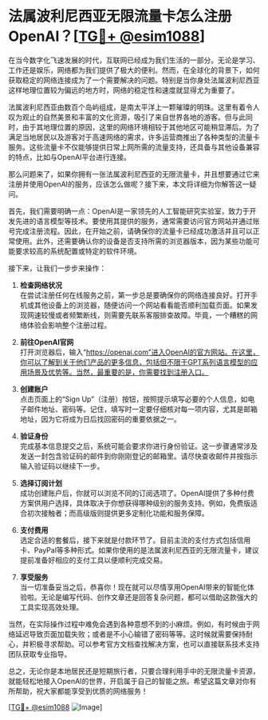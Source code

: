 # 法属波利尼西亚无限流量卡怎么注册OpenAI？[[TG💪+ @esim1088](https://t.me/s/esim1088)]

在当今数字化飞速发展的时代，互联网已经成为我们生活的一部分。无论是学习、工作还是娱乐，网络都为我们提供了极大的便利。然而，在全球化的背景下，如何获取稳定的网络连接成为了一个需要解决的问题。特别是当你身处法属波利尼西亚这样地理位置较为偏远的地方时，网络的稳定性和速度就显得尤为重要了。

法属波利尼西亚由数百个岛屿组成，是南太平洋上一颗璀璨的明珠。这里有着令人叹为观止的自然美景和丰富的文化资源，吸引了来自世界各地的游客。但与此同时，由于其地理位置的原因，这里的网络环境相较于其他地区可能稍显滞后。为了满足当地居民以及游客对于高速网络的需求，许多运营商推出了各种类型的流量卡服务。这些流量卡不仅能够提供日常上网所需的流量支持，还具备与其他设备兼容的特点，比如与OpenAI平台进行连接。

那么问题来了，如果你拥有一张法属波利尼西亚的无限流量卡，并且想要通过它来注册并使用OpenAI的服务，应该怎么做呢？接下来，本文将详细为你解答这一疑问。

首先，我们需要明确一点：OpenAI是一家领先的人工智能研究实验室，致力于开发先进的语言模型等技术。要使用其提供的服务，通常需要访问官方网站并通过账号完成注册流程。因此，在开始之前，请确保你的流量卡已经成功激活并且可以正常使用。此外，还需要确认你的设备是否支持所需的浏览器版本，因为某些功能可能要求较高的系统配置或特定的软件环境。

接下来，让我们一步步来操作：

1. **检查网络状况**  
   在尝试注册任何在线服务之前，第一步总是要确保你的网络连接良好。打开手机或其他设备上的浏览器，随便访问一个网站看看能否顺利加载页面。如果发现网速较慢或者频繁断线，则需要先联系客服排查故障。毕竟，一个糟糕的网络体验会影响整个注册过程。

2. **前往OpenAI官网**  
   打开浏览器后，输入“https://openai.com”进入OpenAI的官方网站。在这里，你可以了解到关于他们产品的更多信息，包括但不限于GPT系列语言模型的应用场景及优势等。当然，最重要的是，你需要找到注册入口。

3. **创建账户**  
   点击页面上的“Sign Up”（注册）按钮，按照提示填写必要的个人信息，如电子邮件地址、密码等。记住，填写时一定要仔细核对每一项内容，尤其是邮箱地址，因为它将成为日后找回密码的重要依据之一。

4. **验证身份**  
   完成基本信息提交之后，系统可能会要求你进行身份验证。这一步骤通常涉及发送一封包含验证码的邮件到你刚刚登记的邮箱里。请尽快查收邮件并按指示输入验证码以继续下一步。

5. **选择订阅计划**  
   成功创建账户后，你就可以浏览不同的订阅选项了。OpenAI提供了多种付费方案供用户选择，具体取决于你想获得哪种级别的服务支持。例如，免费版适合初次接触者；而高级版则提供更多定制化功能和服务保障。

6. **支付费用**  
   选定合适的套餐后，接下来就是付款环节了。目前主流的支付方式包括信用卡、PayPal等多种形式。如果你使用的是法属波利尼西亚的无限流量卡，建议提前准备好相应的支付工具以便顺利完成交易。

7. **享受服务**  
   当一切准备妥当之后，恭喜你！现在就可以尽情享用OpenAI带来的智能化体验啦。无论是编写代码、创作文章还是回答复杂问题，都可以借助这款强大的工具实现高效处理。

当然，在实际操作过程中难免会遇到各种意想不到的小麻烦。例如，有时候由于网络延迟导致页面加载失败；或者是不小心输错了密码等等。这时候就需要保持耐心，并积极寻求帮助。可以参考官方文档查找解决方案，也可以直接联系技术支持团队获取专业指导。

总之，无论你是本地居民还是短期旅行者，只要合理利用手中的无限流量卡资源，就能轻松地接入OpenAI的世界，开启属于自己的智能之旅。希望这篇文章对你有所帮助，祝大家都能享受到优质的网络服务！

[[TG💪+ @esim1088](https://t.me/s/esim1088) ![Image](https://i.postimg.cc/4NQfJmqS/Snipaste-2025-05-13-00-14-12.png)]
